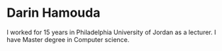 # Darin Hamouda

I worked for 15 years in Philadelphia University of Jordan as a lecturer.
I have Master degree in Computer science.
